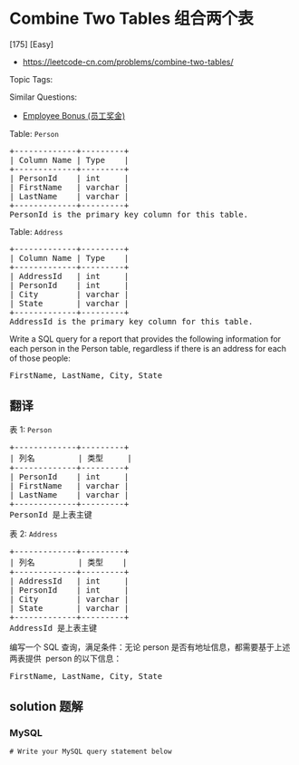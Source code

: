 # Combine Two Tables 组合两个表

[175] [Easy]

- https://leetcode-cn.com/problems/combine-two-tables/

Topic Tags:

Similar Questions:

- [Employee Bonus (员工奖金)](https://leetcode-cn.com/problems/employee-bonus/)

Table: `Person`

<pre>+-------------+---------+
| Column Name | Type    |
+-------------+---------+
| PersonId    | int     |
| FirstName   | varchar |
| LastName    | varchar |
+-------------+---------+
PersonId is the primary key column for this table.
</pre>

Table: `Address`

<pre>+-------------+---------+
| Column Name | Type    |
+-------------+---------+
| AddressId   | int     |
| PersonId    | int     |
| City        | varchar |
| State       | varchar |
+-------------+---------+
AddressId is the primary key column for this table.
</pre>

Write a SQL query for a report that provides the following information for each person in the Person table, regardless if there is an address for each of those people:

<pre>FirstName, LastName, City, State
</pre>

## 翻译

表 1: `Person`

<pre>+-------------+---------+
| 列名         | 类型     |
+-------------+---------+
| PersonId    | int     |
| FirstName   | varchar |
| LastName    | varchar |
+-------------+---------+
PersonId 是上表主键
</pre>

表 2: `Address`

<pre>+-------------+---------+
| 列名         | 类型    |
+-------------+---------+
| AddressId   | int     |
| PersonId    | int     |
| City        | varchar |
| State       | varchar |
+-------------+---------+
AddressId 是上表主键
</pre>

编写一个 SQL 查询，满足条件：无论 person 是否有地址信息，都需要基于上述两表提供  person 的以下信息：

<pre>FirstName, LastName, City, State
</pre>

## solution 题解

### MySQL

```mysql
# Write your MySQL query statement below

```
